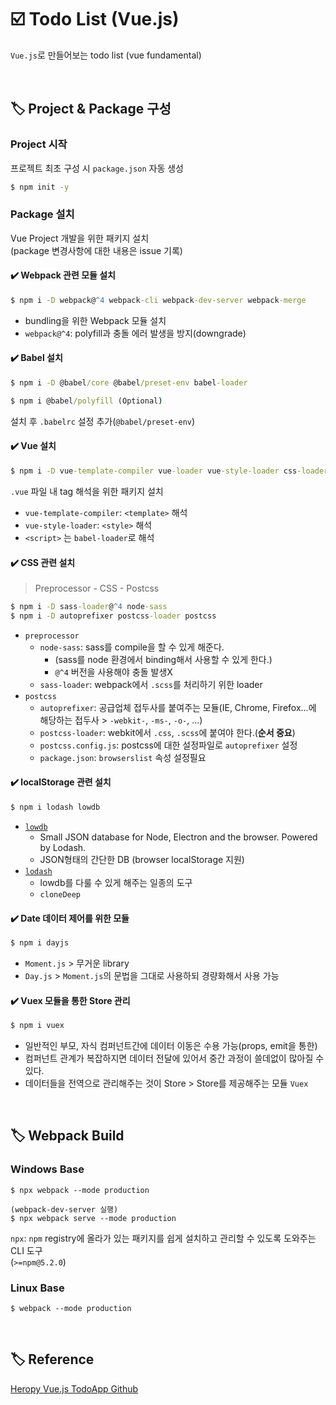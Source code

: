 # ☑️ Todo List (Vue.js)

`Vue.js`로 만들어보는 todo list
(vue fundamental)

<br>

## 🏷️ Project & Package 구성

### Project 시작

프로젝트 최초 구성 시 `package.json` 자동 생성
```cmd
$ npm init -y
```

### Package 설치

Vue Project 개발을 위한 패키지 설치  
(package 변경사항에 대한 내용은 issue 기록)


#### ✔️ Webpack 관련 모듈 설치
```cmd
$ npm i -D webpack@^4 webpack-cli webpack-dev-server webpack-merge
```
- bundling을 위한 Webpack 모듈 설치
- `webpack@^4`: polyfill과 충돌 에러 발생을 방지(downgrade)


#### ✔️ Babel 설치

```cmd
$ npm i -D @babel/core @babel/preset-env babel-loader

$ npm i @babel/polyfill (Optional)
```
설치 후 `.babelrc` 설정 추가(`@babel/preset-env`)


#### ✔️ Vue 설치

```cmd
$ npm i -D vue-template-compiler vue-loader vue-style-loader css-loader
```
`.vue` 파일 내 tag 해석을 위한 패키지 설치 
- `vue-template-compiler`: `<template>` 해석
- `vue-style-loader`: `<style>` 해석
- `<script>` 는 `babel-loader`로 해석


#### ✔️ CSS 관련 설치

> Preprocessor - CSS - Postcss

```cmd
$ npm i -D sass-loader@^4 node-sass
$ npm i -D autoprefixer postcss-loader postcss
```
- `preprocessor`
  - `node-sass`: sass를 compile을 할 수 있게 해준다.  
    - (sass를 node 환경에서 binding해서 사용할 수 있게 한다.)
    - `@^4` 버전을 사용해야 충돌 발생X
  - `sass-loader`: webpack에서 `.scss`를 처리하기 위한 loader
- `postcss`
  - `autoprefixer`: 공급업체 접두사를 붙여주는 모듈(IE, Chrome, Firefox...에 해당하는 접두사 > `-webkit-`, `-ms-`, `-o-`, ...)
  - `postcss-loader`: webkit에서 `.css`, `.scss`에 붙여야 한다.(**순서 중요**)
  - `postcss.config.js`: postcss에 대한 설정파일로 `autoprefixer` 설정
  - `package.json`: `browserslist` 속성 설정필요


#### ✔️ localStorage 관련 설치

```cmd
$ npm i lodash lowdb
```
- [`lowdb`](https://github.com/typicode/lowdb)
  - Small JSON database for Node, Electron and the browser. Powered by Lodash.
  - JSON형태의 간단한 DB (browser localStorage 지원)
- [`lodash`](https://lodash.com/docs/#defaults)
  - lowdb를 다룰 수 있게 해주는 일종의 도구
  - `cloneDeep`


#### ✔️ Date 데이터 제어를 위한 모듈

```cmd
$ npm i dayjs
```
- `Moment.js` > 무거운 library
- `Day.js` > `Moment.js`의 문법을 그대로 사용하되 경량화해서 사용 가능

#### ✔️ Vuex 모듈을 통한 Store 관리

```powershell
$ npm i vuex
```
- 일반적인 부모, 자식 컴퍼넌트간에 데이터 이동은 수용 가능(props, emit을 통한)
- 컴퍼넌트 관계가 복잡하지면 데이터 전달에 있어서 중간 과정이 쓸데없이 많아질 수 있다.
- 데이터들을 전역으로 관리해주는 것이 Store > Store를 제공해주는 모듈 `Vuex`

<br>

## 🏷️ Webpack Build

### Windows Base
```$cmd 
$ npx webpack --mode production

(webpack-dev-server 실행)
$ npx webpack serve --mode production 
```
`npx`: `npm` registry에 올라가 있는 패키지를 쉽게 설치하고 관리할 수 있도록 도와주는 CLI 도구  
(`>=npm@5.2.0`)

### Linux Base 
```$cmd
$ webpack --mode production
```

<br>

## 🏷️ Reference

[Heropy Vue.js TodoApp Github](https://github.com/HeropCode/Vue-Todo-app)